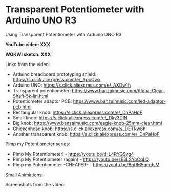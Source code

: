 # Transparent Potentiometer with Arduino UNO R3
Using Transparent Potentiometer with Arduino UNO R3


**YouTube video: XXX**

**WOKWI sketch: XXX**


Links from the video:
- Arduino breadboard prototyping shield: https://s.click.aliexpress.com/e/_ApbCwx
- Arduino UNO: https://s.click.aliexpress.com/e/_AXDw1h
- Transparent potentiometer: https://www.banzaimusic.com/Alpha-Clear-Shaft-5k-lin.html
- Potentiometer adaptor PCB: https://www.banzaimusic.com/led-adaptor-pcb.html
- Rectangular knob: https://s.click.aliexpress.com/e/_DnPaHpF
- Small knob: https://s.click.aliexpress.com/e/_Dky3DIN
- Big knob: https://www.banzaimusic.com/eagle-knob-25mm-clear.html
- Chickenhead knob: https://s.click.aliexpress.com/e/_DETRw6h
- Another transparent knob: https://s.click.aliexpress.com/e/_DnPaHpF

Pimp my Potentiometer series:
- Pimp My Potentiometer! - https://youtu.be/tHL4RYGSvg4
- Pimp My Potentiometer (again) - https://youtu.be/sE3LSYoCqLQ
- Pimp my Potentiometer -CHEAPER- - https://youtu.be/Bot865qmdsM





Small Animations:




Screenshots from the video:





